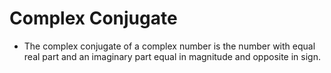 # Complex Conjugate

- The complex conjugate of a complex number is the number with equal real part and an imaginary part equal in magnitude and opposite in sign.